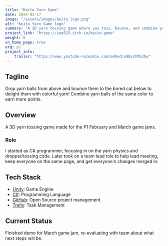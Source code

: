 ```yaml
---
title: "Keito Yarn Game"
date: 2024-03-17
image: "/assets/images/keito_logo.png"
alt: "Keito Yarn Game logo"
summary: "A 3D yarn tossing game where you toss, bounce, and combine yarn balls to a cat and earn points as quickly as you can."
project_link: "https://sam325.itch.io/keito-game"
weight: 0
on_home_page: true
org: p1
project_info: 
    trailer: "https://www.youtube-nocookie.com/embed/u9BvzhMSJbw"
---
```


## Tagline

Drop yarn balls from above and bounce them to the bored cat below to delight
them with colorful yarn! Combine yarn balls of the same color to earn more
points.

## Overview

A 3D yarn tossing game made for the P1 February and March game jams.

### Role

I started as C# programmer, focusing in on the yarn physics and dropper/tossing
code. Later took on a team lead role to help lead meeting, keep everyone on the
same page, and get everyone's changes merged in.

## Tech Stack

- [Unity](https://unity.com/): Game Engine
- [C#](https://learn.microsoft.com/en-us/dotnet/csharp/): Programming Language
- [GitHub](https://github.com): Open Source project management.
- [Trello](https://trello.com/): Task Management

## Current Status

Finished demo for March game jam, re-evaluating with team about what next steps
will be.

